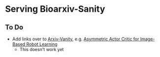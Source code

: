 # Serving Bioarxiv-Sanity

## To Do

* Add links over to [Arxiv-Vanity](https://www.arxiv-vanity.com/), e.g. [Asymmetric Actor Critic for Image-Based Robot Learning](https://www.arxiv-vanity.com/papers/1710.06542/)
  * This doesn't work yet